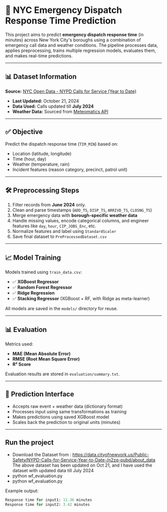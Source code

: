 # 🚨 NYC Emergency Dispatch Response Time Prediction

This project aims to predict **emergency dispatch response time** (in minutes) across New York City's boroughs using a combination of emergency call data and weather conditions. The pipeline processes data, applies preprocessing, trains multiple regression models, evaluates them, and makes real-time predictions.

---

## 📊 Dataset Information

**Source:** [NYC Open Data - NYPD Calls for Service (Year to Date)](https://data.cityofnewyork.us/Public-Safety/NYPD-Calls-for-Service-Year-to-Date-/n2zq-pubd/about_data)

- **Last Updated:** October 21, 2024
- **Data Used:** Calls updated till **July 2024**
- **Weather Data:** Sourced from [Meteomatics API](https://www.meteomatics.com/en/api/overview/)

---

## ✅ Objective

Predict the dispatch response time (`TIM_MIN`) based on:
- Location (latitude, longitude)
- Time (hour, day)
- Weather (temperature, rain)
- Incident features (reason category, precinct, patrol unit)

---

## 🛠️ Preprocessing Steps

1. Filter records from **June 2024** only.
2. Clean and parse timestamps (`ADD_TS`, `DISP_TS`, `ARRIVD_TS`, `CLOSNG_TS`)
3. Merge emergency data with **borough-specific weather data**
4. Handle missing values, encode categorical columns, and engineer features like `day`, `hour`, `CIP_JOBS_Enc`, etc.
5. Normalize features and label using `StandardScaler`
6. Save final dataset to `PreProcessedDataset.csv`

---

## 📈 Model Training

Models trained using `train_data.csv`:
- ✅ **XGBoost Regressor**
- ✅ **Random Forest Regressor**
- ✅ **Ridge Regression**
- ✅ **Stacking Regressor** (XGBoost + RF, with Ridge as meta-learner)

All models are saved in the `models/` directory for reuse.

---

## 📊 Evaluation

Metrics used:
- **MAE (Mean Absolute Error)**
- **RMSE (Root Mean Square Error)**
- **R² Score**

Evaluation results are stored in `evaluation/summary.txt`.

---

## 📍 Prediction Interface

- Accepts raw event + weather data (dictionary format)
- Processes input using same transformations as training
- Makes predictions using saved XGBoost model
- Scales back the prediction to original units (minutes)

--- 

## Run the project

 - Download the Dataset from : https://data.cityofnewyork.us/Public-Safety/NYPD-Calls-for-Service-Year-to-Date-/n2zq-pubd/about_data The above dataset has been updated on Oct 21, and I have used the dataset with updated data till July 2024
 - python wf_evaluation.py  
 - python wf_evaluation.py 

Example output:
```python
Response time for input1: 11.36 minutes
Response time for input2: 3.42 minutes


